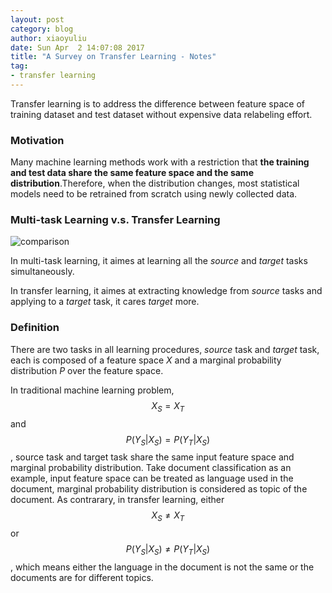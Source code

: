 ```yaml
---
layout: post
category: blog
author: xiaoyuliu
date: Sun Apr  2 14:07:08 2017
title: "A Survey on Transfer Learning - Notes"
tag:
- transfer learning
---
```


Transfer learning is to address the difference between feature space of training dataset and test dataset without expensive data relabeling effort.

### Motivation

Many machine learning methods work with a restriction that **the training and test data share the same feature space and the same distribution**.Therefore, when the distribution changes, most statistical models need to be retrained from scratch using newly collected data.

### Multi-task Learning v.s. Transfer Learning

![comparison][1]

In multi-task learning, it aimes at learning all the *source* and *target* tasks simultaneously.

In transfer learning, it aimes at extracting knowledge from *source* tasks and applying to a *target* task, it cares *target* more.

### Definition

There are two tasks in all learning procedures, *source* task and *target* task, each is composed of a feature space *X* and a marginal probability distribution *P* over the feature space. 

In traditional machine learning problem, $$X_S = X_T$$ and $$P(Y_{S}|X_{S}) = P(Y_{T}|X_{S})$$, source task and target task share the same input feature space and marginal probability distribution. Take document classification as an example, input feature space can be treated as language used in the document, marginal probability distribution is considered as topic of the document. As contrarary, in transfer learning, either $$X_S \neq X_T$$ or $$P(Y_{S}|X_{S}) \neq P(Y_{T}|X_{S})$$, which means either the language in the document is not the same or the documents are for different topics.








[1]: https://cl.ly/0R1l0620011Q/Image%202017-04-02%20at%205.42.26%20PM.png